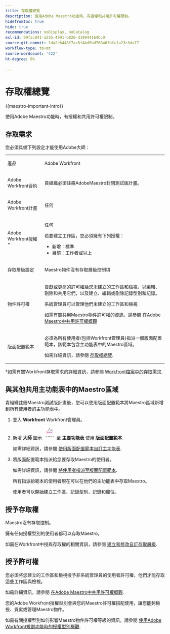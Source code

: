 ```yaml
---
title: 存取權總覽
description: 使用Adobe Maestro功能時，有授權和共用許可權限制。
hidefromtoc: true
hide: true
recommendations: noDisplay, noCatalog
exl-id: 99fac041-a235-4991-b826-d19944164bc9
source-git-commit: 1da2e6448f7ac6f4bd5bd76846fbfc1a23c3da77
workflow-type: tm+mt
source-wordcount: '422'
ht-degree: 0%

---
```


<!--update the metadata with real things when making this public; also update the description with something like this: Not all users in the organization have the same access and permissions to use Adobe Maestro. This article describes the levels of access that users could have to Adobe Maestro. -->
<!--update the title and the metadata title if Maestro is NOT its own product - because the title is too generic for it being a Workfront capability-->

# 存取權總覽

{{maestro-important-intro}}

使用Adobe Maestro功能時，有授權和共用許可權限制。

## 存取需求

您必須具備下列設定才能使用Adobe大師：

<table style="table-layout:auto">
 <col>
 </col>
 <col>
 </col>
 <tbody>
    <tr>
<tr>
<td>
   <p> 產品</p> </td>
   <td>
   <p> Adobe Workfront</p> </td>
  </tr>  
 <td role="rowheader"><p>Adobe Workfront合約</p></td>
   <td>
<p>貴組織必須註冊AdobeMaestro封閉測試版計畫。 </p>
   </td>
  </tr>
  <tr>
   <td role="rowheader"><p>Adobe Workfront計畫</p></td>
   <td>
<p>任何</p>
   </td>
  </tr>
  <tr>
   <td role="rowheader"><p>Adobe Workfront授權*</p></td>
   <td>
   <p>任何</p>
   <p>若要建立工作區，您必須擁有下列授權：</p>
   <ul>
   <li>
   新增：標準
   </li>
   <li>
   目前：工作者或以上
   </li>
   </ul>
  </td>
  </tr>
  <tr>
   <td role="rowheader"><p>存取層級設定</p></td>
   <td> <p>Maestro物件沒有存取層級控制項</p>  
</td>
  </tr>
<tr>
   <td role="rowheader"><p>物件許可權</p></td>
   <td>
   <p>貢獻或更高的許可權給您未建立的工作區和檢視，以編輯、刪除和共用它們，以及建立、編輯或刪除記錄型別和記錄。</p>
    <p>系統管理員可以管理他們未建立的工作區和檢視 </p>
   <p>如需有關共用Maestro物件許可權的資訊，請參閱  
   <a href="../access/sharing-permissions-overview.md">在Adobe Maestro中共用許可權概觀</a> 
  </td>
  </tr>
<tr>
   <td role="rowheader"><p>版面配置範本</p></td>
   <td> <p>必須為所有使用者(包括Workfront管理員)指派一個版面配置範本，該範本包含主功能表中的Maestro區域。 </p> <p>如需詳細資訊，請參閱 <a href="/help/quicksilver/maestro/access/access-overview.md">存取權總覽</a>. </p>  
</td>
  </tr>
 </tbody>
</table>

*如需有關Workfront存取需求的詳細資訊，請參閱 [Workfront檔案中的存取需求](/help/quicksilver/administration-and-setup/add-users/access-levels-and-object-permissions/access-level-requirements-in-documentation.md).


## 與其他共用主功能表中的Maestro區域

<!--First, contact your account manager to obtain access to the current Maestro closed beta program.-->

貴組織註冊Maestro測試版計畫後，您可以使用版面配置範本將Maestro區域新增到所有使用者的主功能表中。

1. 登入 **Workfront** Workfront管理員。

1. 新增 **大師** 圖示 ![](assets/maestro-icon.png) 至 **主要功能表** 使用 **版面配置範本**.

   如需詳細資訊，請參閱 [使用版面配置範本自訂主功能表](../../administration-and-setup/customize-workfront/use-layout-templates/customize-main-menu.md).

1. 將版面配置範本指派給您要存取Maestro的使用者。

   如需詳細資訊，請參閱 [將使用者指派至版面配置範本](../../administration-and-setup/customize-workfront/use-layout-templates/assign-users-to-layout-template.md).

   所有指派給範本的使用者現在可以在他們的主功能表中存取Maestro。

   使用者可以開始建立工作區、記錄型別、記錄和欄位。

## 授予存取權

Maestro沒有存取控制。

擁有任何授權型別的使用者都可以存取Maestro。

如需在Workfront中授與存取權的相關資訊，請參閱 [建立和修改自訂存取層級](/help/quicksilver/administration-and-setup/add-users/configure-and-grant-access/create-modify-access-levels.md).

## 授予許可權

您必須將您建立的工作區和檢視授予非系統管理員的使用者許可權，他們才能存取這些工作區與檢視。

如需詳細資訊，請參閱 [在Adobe Maestro中共用許可權概觀](/help/quicksilver/maestro/access/sharing-permissions-overview.md).

您的Adobe Workfront授權型別會與您的Maestro許可權搭配使用，讓您能夠檢視、貢獻或管理Maestro物件。

如需有關授權型別如何影響Maestro物件許可權等級的資訊，請參閱 [使用Adobe Workfront規劃功能時的授權型別概觀](/help/quicksilver/maestro/access/license-type-overview.md).


